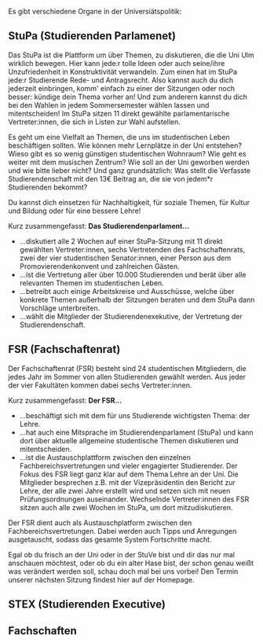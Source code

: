 Es gibt verschiedene Organe in der Universiätspolitik:

## StuPa (Studierenden Parlamenet)

Das StuPa ist die Plattform um über Themen, zu diskutieren, die die Uni Ulm wirklich bewegen. Hier kann jede:r tolle Ideen oder auch seine/ihre Unzufriedenheit in Konstruktivität verwandeln. Zum einen hat im StuPa jede:r Studierende Rede- und Antragsrecht. Also kannst auch du dich jederzeit einbringen, komm' einfach zu einer der Sitzungen oder noch besser: kündige dein Thema vorher an! Und zum anderern kannst du dich bei den Wahlen in jedem Sommersemester wählen lassen und mitentscheiden! Im StuPa sitzen 11 direkt gewählte parlamentarische Vertreter:innen, die sich in Listen zur Wahl aufstellen.

Es geht um eine Vielfalt an Themen, die uns im studentischen Leben beschäftigen sollten. Wie können mehr Lernplätze in der Uni entstehen? Wieso gibt es so wenig günstigen studentischen Wohnraum? Wie geht es weiter mit dem musischen Zentrum? Wie soll an der Uni geworben werden und wie bitte lieber nicht? Und ganz grundsätzlich: Was stellt die Verfasste Studierendenschaft mit den 13€ Beitrag an, die sie von jedem\*r Studierenden bekommt?

Du kannst dich einsetzen für Nachhaltigkeit, für soziale Themen, für Kultur und Bildung oder für eine bessere Lehre!

Kurz zusammengefasst: **Das Studierendenparlament...**

- ...diskutiert alle 2 Wochen auf einer StuPa-Sitzung mit 11 direkt gewählten Vertreter:innen, sechs Vertretenden des Fachschaftenrats, zwei der vier studentischen Senator:innen, einer Person aus dem Promovierendenkonvent und zahlreichen Gästen.
- ...ist die Vertretung aller über 10.000 Studierenden und berät über alle relevanten Themen im studentischen Leben.
- ...betreibt auch einige Arbeitskreise und Ausschüsse, welche über konkrete Themen außerhalb der Sitzungen beraten und dem StuPa dann Vorschläge unterbreiten.
- ...wählt die Mitglieder der Studierendenexekutive, der Vertretung der Studierendenschaft.

## FSR (Fachschaftenrat)

Der Fachschaftenrat (FSR) besteht sind 24 studentischen Mitgliedern, die jedes Jahr im Sommer von allen Studierenden gewählt werden. Aus jeder der vier Fakultäten kommen dabei sechs Vertreter:innen.

Kurz zusammengefasst: **Der FSR...**

- ...beschäftigt sich mit dem für uns Studierende wichtigsten Thema: der Lehre.
- ...hat auch eine Mitsprache im Studierendenparlament (StuPa) und kann dort über aktuelle allgemeine studentische Themen diskutieren und mitentscheiden.
- ...ist die Austauschplattform zwischen den einzelnen Fachbereichsvertretungen und vieler engagierter Studierender.
  Der Fokus des FSR liegt ganz klar auf dem Thema Lehre an der Uni. Die Mitglieder besprechen z.B. mit der Vizepräsidentin den Bericht zur Lehre, der alle zwei Jahre erstellt wird und setzen sich mit neuen Prüfungsordnungen auseinander. Wechselnde Vertreter:innen des FSR sitzen auch alle zwei Wochen im StuPa, um dort mitzudiskutieren.

Der FSR dient auch als Austauschplatform zwischen den Fachbereichsvertretungen. Dabei werden auch Tipps und Anregungen ausgetauscht, sodass das gesamte System Fortschritte macht.

Egal ob du frisch an der Uni oder in der StuVe bist und dir das nur mal anschauen möchtest, oder ob du ein alter Hase bist, der schon genau weißt was verändert werden soll, schau doch mal bei uns vorbei! Den Termin unserer nächsten Sitzung findest hier auf der Homepage.

## STEX (Studierenden Executive)

## Fachschaften
